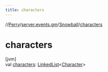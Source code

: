 ```yaml
---
title: characters
---
```

//[Perry](../../../index.html)/[server.events.gm](../index.html)/[Snowball](index.html)/[characters](characters.html)



# characters



[jvm]\
val [characters](characters.html): [LinkedList](https://docs.oracle.com/javase/8/docs/api/java/util/LinkedList.html)&lt;[Character](../../client/-character/index.html)&gt;




